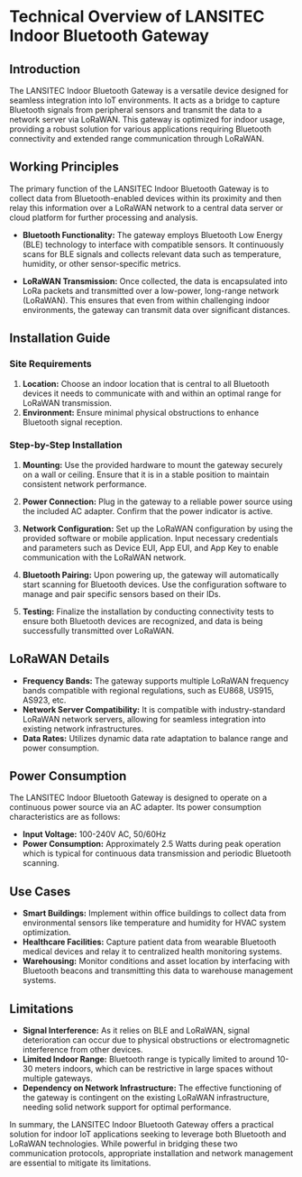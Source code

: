 # Technical Overview of LANSITEC Indoor Bluetooth Gateway

## Introduction

The LANSITEC Indoor Bluetooth Gateway is a versatile device designed for seamless integration into IoT environments. It acts as a bridge to capture Bluetooth signals from peripheral sensors and transmit the data to a network server via LoRaWAN. This gateway is optimized for indoor usage, providing a robust solution for various applications requiring Bluetooth connectivity and extended range communication through LoRaWAN.

## Working Principles

The primary function of the LANSITEC Indoor Bluetooth Gateway is to collect data from Bluetooth-enabled devices within its proximity and then relay this information over a LoRaWAN network to a central data server or cloud platform for further processing and analysis. 

- **Bluetooth Functionality:** The gateway employs Bluetooth Low Energy (BLE) technology to interface with compatible sensors. It continuously scans for BLE signals and collects relevant data such as temperature, humidity, or other sensor-specific metrics.

- **LoRaWAN Transmission:** Once collected, the data is encapsulated into LoRa packets and transmitted over a low-power, long-range network (LoRaWAN). This ensures that even from within challenging indoor environments, the gateway can transmit data over significant distances.

## Installation Guide

### Site Requirements

1. **Location:** Choose an indoor location that is central to all Bluetooth devices it needs to communicate with and within an optimal range for LoRaWAN transmission.
2. **Environment:** Ensure minimal physical obstructions to enhance Bluetooth signal reception.

### Step-by-Step Installation

1. **Mounting:** Use the provided hardware to mount the gateway securely on a wall or ceiling. Ensure that it is in a stable position to maintain consistent network performance.
   
2. **Power Connection:** Plug in the gateway to a reliable power source using the included AC adapter. Confirm that the power indicator is active.

3. **Network Configuration:** Set up the LoRaWAN configuration by using the provided software or mobile application. Input necessary credentials and parameters such as Device EUI, App EUI, and App Key to enable communication with the LoRaWAN network.

4. **Bluetooth Pairing:** Upon powering up, the gateway will automatically start scanning for Bluetooth devices. Use the configuration software to manage and pair specific sensors based on their IDs.

5. **Testing:** Finalize the installation by conducting connectivity tests to ensure both Bluetooth devices are recognized, and data is being successfully transmitted over LoRaWAN.

## LoRaWAN Details

- **Frequency Bands:** The gateway supports multiple LoRaWAN frequency bands compatible with regional regulations, such as EU868, US915, AS923, etc.
- **Network Server Compatibility:** It is compatible with industry-standard LoRaWAN network servers, allowing for seamless integration into existing network infrastructures.
- **Data Rates:** Utilizes dynamic data rate adaptation to balance range and power consumption.

## Power Consumption

The LANSITEC Indoor Bluetooth Gateway is designed to operate on a continuous power source via an AC adapter. Its power consumption characteristics are as follows:

- **Input Voltage:** 100-240V AC, 50/60Hz
- **Power Consumption:** Approximately 2.5 Watts during peak operation which is typical for continuous data transmission and periodic Bluetooth scanning.

## Use Cases

- **Smart Buildings:** Implement within office buildings to collect data from environmental sensors like temperature and humidity for HVAC system optimization.
- **Healthcare Facilities:** Capture patient data from wearable Bluetooth medical devices and relay it to centralized health monitoring systems.
- **Warehousing:** Monitor conditions and asset location by interfacing with Bluetooth beacons and transmitting this data to warehouse management systems.

## Limitations

- **Signal Interference:** As it relies on BLE and LoRaWAN, signal deterioration can occur due to physical obstructions or electromagnetic interference from other devices.
- **Limited Indoor Range:** Bluetooth range is typically limited to around 10-30 meters indoors, which can be restrictive in large spaces without multiple gateways.
- **Dependency on Network Infrastructure:** The effective functioning of the gateway is contingent on the existing LoRaWAN infrastructure, needing solid network support for optimal performance.

In summary, the LANSITEC Indoor Bluetooth Gateway offers a practical solution for indoor IoT applications seeking to leverage both Bluetooth and LoRaWAN technologies. While powerful in bridging these two communication protocols, appropriate installation and network management are essential to mitigate its limitations.